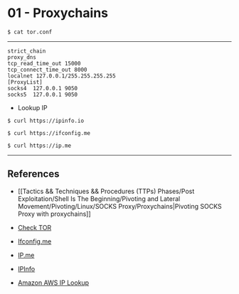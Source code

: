 # 01 - Proxychains

`$ cat tor.conf`

---

```
strict_chain
proxy_dns
tcp_read_time_out 15000
tcp_connect_time_out 8000
localnet 127.0.0.1/255.255.255.255
[ProxyList]
socks4  127.0.0.1 9050
socks5  127.0.0.1 9050
```

- Lookup IP

```
$ curl https://ipinfo.io

$ curl https://ifconfig.me

$ curl https://ip.me
```

---
## References

- [[Tactics && Techniques && Procedures (TTPs) Phases/Post Exploitation/Shell Is The Beginning/Pivoting and Lateral Movement/Pivoting/Linux/SOCKS Proxy/Proxychains|Pivoting SOCKS Proxy with proxychains]]

- [Check TOR](https://check.torproject.org/)

- [Ifconfig.me](https://ifconfig.me/)

- [IP.me](https://ip.me/)

- [IPInfo](https://ipinfo.io)

- [Amazon AWS IP Lookup](checkip.amazonaws.com)